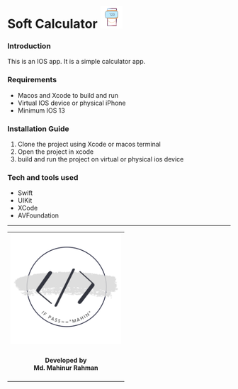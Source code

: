 <h1>Soft Calculator <td align="center"><img src="Documentation/Soft-Cal.png" height="50" width="50"></h4></td></h1>

<h3>Introduction</h3>
  <p>This is an IOS app. It is a simple calculator app.</p>

<h3>Requirements</h3>
  <ul>
    <li>Macos and Xcode to build and run</li>
    <li>Virtual IOS device or physical iPhone</li>
    <li>Minimum IOS 13</li> 
  </ul>

<h3>Installation Guide</h3>
  <ol>
    <li>Clone the project using Xcode or macos terminal</li>
    <li>Open the project in xcode</li>
    <li>build and run the project on virtual or physical ios device</li> 
  </ol>
  
<h3>Tech and tools used</h3>
  <ul>
    <li>Swift</li>
    <li>UIKit</li>
    <li>XCode</li>
    <li>AVFoundation</li>
  </ul>
<hr>
<table style="border:none">
  <tr>  
    <td align="center"><img src="Documentation/mahinsLogo.png" height="250" width="250"></h4></td>
  </tr>
  <tr>  
    <td align="center"><h4>Developed by <br> Md. Mahinur Rahman</h4></td>
  </tr>
</table>

